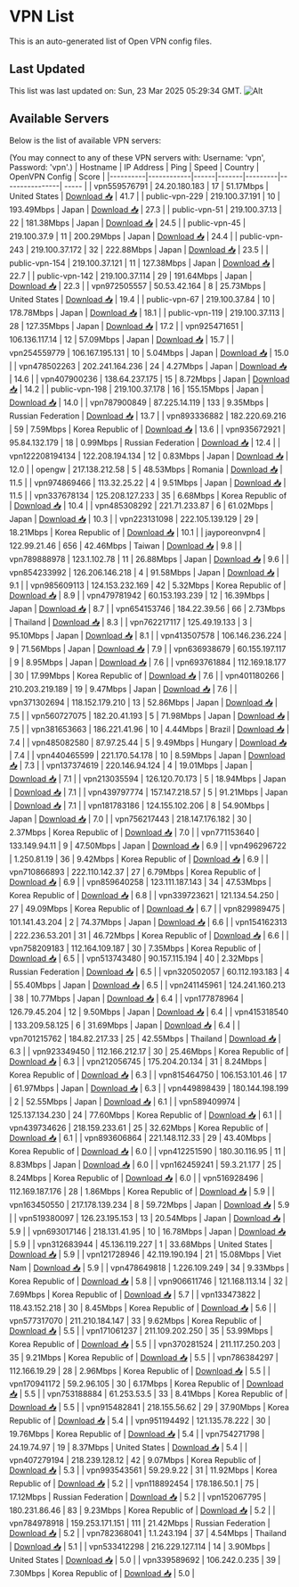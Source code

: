 # VPN List

This is an auto-generated list of Open VPN config files.

## Last Updated

This list was last updated on: Sun, 23 Mar 2025 05:29:34 GMT.
![Alt](https://repobeats.axiom.co/api/embed/186b98318ef1479477931607c1ad7d823f12451f.svg "Repobeats analytics image")

## Available Servers

Below is the list of available VPN servers:

(You may connect to any of these VPN servers with: Username: 'vpn', Password: 'vpn'.)
| Hostname | IP Address | Ping | Speed | Country | OpenVPN Config | Score |
|----------|------------|------|-------|---------|----------------| ----- |
| vpn559576791 | 24.20.180.183 | 17 | 51.17Mbps | United States | [Download 📥](./configs/server_0_US.ovpn) | 41.7 |
| public-vpn-229 | 219.100.37.191 | 10 | 193.49Mbps | Japan | [Download 📥](./configs/server_1_JP.ovpn) | 27.3 |
| public-vpn-51 | 219.100.37.13 | 22 | 181.38Mbps | Japan | [Download 📥](./configs/server_2_JP.ovpn) | 24.5 |
| public-vpn-45 | 219.100.37.9 | 11 | 200.29Mbps | Japan | [Download 📥](./configs/server_3_JP.ovpn) | 24.4 |
| public-vpn-243 | 219.100.37.172 | 32 | 222.88Mbps | Japan | [Download 📥](./configs/server_4_JP.ovpn) | 23.5 |
| public-vpn-154 | 219.100.37.121 | 11 | 127.38Mbps | Japan | [Download 📥](./configs/server_5_JP.ovpn) | 22.7 |
| public-vpn-142 | 219.100.37.114 | 29 | 191.64Mbps | Japan | [Download 📥](./configs/server_6_JP.ovpn) | 22.3 |
| vpn972505557 | 50.53.42.164 | 8 | 25.73Mbps | United States | [Download 📥](./configs/server_7_US.ovpn) | 19.4 |
| public-vpn-67 | 219.100.37.84 | 10 | 178.78Mbps | Japan | [Download 📥](./configs/server_8_JP.ovpn) | 18.1 |
| public-vpn-119 | 219.100.37.113 | 28 | 127.35Mbps | Japan | [Download 📥](./configs/server_9_JP.ovpn) | 17.2 |
| vpn925471651 | 106.136.117.14 | 12 | 57.09Mbps | Japan | [Download 📥](./configs/server_10_JP.ovpn) | 15.7 |
| vpn254559779 | 106.167.195.131 | 10 | 5.04Mbps | Japan | [Download 📥](./configs/server_11_JP.ovpn) | 15.0 |
| vpn478502263 | 202.241.164.236 | 24 | 4.27Mbps | Japan | [Download 📥](./configs/server_12_JP.ovpn) | 14.6 |
| vpn407900236 | 138.64.237.175 | 15 | 8.72Mbps | Japan | [Download 📥](./configs/server_13_JP.ovpn) | 14.2 |
| public-vpn-198 | 219.100.37.178 | 16 | 155.15Mbps | Japan | [Download 📥](./configs/server_14_JP.ovpn) | 14.0 |
| vpn787900849 | 87.225.14.119 | 133 | 9.35Mbps | Russian Federation | [Download 📥](./configs/server_15_RU.ovpn) | 13.7 |
| vpn893336882 | 182.220.69.216 | 59 | 7.59Mbps | Korea Republic of | [Download 📥](./configs/server_16_KR.ovpn) | 13.6 |
| vpn935672921 | 95.84.132.179 | 18 | 0.99Mbps | Russian Federation | [Download 📥](./configs/server_17_RU.ovpn) | 12.4 |
| vpn122208194134 | 122.208.194.134 | 12 | 0.83Mbps | Japan | [Download 📥](./configs/server_18_JP.ovpn) | 12.0 |
| opengw | 217.138.212.58 | 5 | 48.53Mbps | Romania | [Download 📥](./configs/server_19_RO.ovpn) | 11.5 |
| vpn974869466 | 113.32.25.22 | 4 | 9.51Mbps | Japan | [Download 📥](./configs/server_20_JP.ovpn) | 11.5 |
| vpn337678134 | 125.208.127.233 | 35 | 6.68Mbps | Korea Republic of | [Download 📥](./configs/server_21_KR.ovpn) | 10.4 |
| vpn485308292 | 221.71.233.87 | 6 | 61.02Mbps | Japan | [Download 📥](./configs/server_22_JP.ovpn) | 10.3 |
| vpn223131098 | 222.105.139.129 | 29 | 18.21Mbps | Korea Republic of | [Download 📥](./configs/server_23_KR.ovpn) | 10.1 |
| jayporeonvpn4 | 122.99.21.46 | 656 | 42.46Mbps | Taiwan | [Download 📥](./configs/server_24_TW.ovpn) | 9.8 |
| vpn789888978 | 123.1.102.78 | 11 | 26.88Mbps | Japan | [Download 📥](./configs/server_25_JP.ovpn) | 9.6 |
| vpn854233992 | 126.206.146.218 | 4 | 91.58Mbps | Japan | [Download 📥](./configs/server_26_JP.ovpn) | 9.1 |
| vpn985609113 | 124.153.232.169 | 42 | 5.32Mbps | Korea Republic of | [Download 📥](./configs/server_27_KR.ovpn) | 8.9 |
| vpn479781942 | 60.153.193.239 | 12 | 16.39Mbps | Japan | [Download 📥](./configs/server_28_JP.ovpn) | 8.7 |
| vpn654153746 | 184.22.39.56 | 66 | 2.73Mbps | Thailand | [Download 📥](./configs/server_29_TH.ovpn) | 8.3 |
| vpn762217117 | 125.49.19.133 | 3 | 95.10Mbps | Japan | [Download 📥](./configs/server_30_JP.ovpn) | 8.1 |
| vpn413507578 | 106.146.236.224 | 9 | 71.56Mbps | Japan | [Download 📥](./configs/server_31_JP.ovpn) | 7.9 |
| vpn636938679 | 60.155.197.117 | 9 | 8.95Mbps | Japan | [Download 📥](./configs/server_32_JP.ovpn) | 7.6 |
| vpn693761884 | 112.169.18.177 | 30 | 17.99Mbps | Korea Republic of | [Download 📥](./configs/server_33_KR.ovpn) | 7.6 |
| vpn401180266 | 210.203.219.189 | 19 | 9.47Mbps | Japan | [Download 📥](./configs/server_34_JP.ovpn) | 7.6 |
| vpn371302694 | 118.152.179.210 | 13 | 52.86Mbps | Japan | [Download 📥](./configs/server_35_JP.ovpn) | 7.5 |
| vpn560727075 | 182.20.41.193 | 5 | 71.98Mbps | Japan | [Download 📥](./configs/server_36_JP.ovpn) | 7.5 |
| vpn381653663 | 186.221.41.96 | 10 | 4.44Mbps | Brazil | [Download 📥](./configs/server_37_BR.ovpn) | 7.4 |
| vpn485082580 | 87.97.25.44 | 5 | 9.49Mbps | Hungary | [Download 📥](./configs/server_38_HU.ovpn) | 7.4 |
| vpn440465599 | 221.170.54.178 | 10 | 8.59Mbps | Japan | [Download 📥](./configs/server_39_JP.ovpn) | 7.3 |
| vpn137374619 | 220.146.94.124 | 4 | 19.01Mbps | Japan | [Download 📥](./configs/server_40_JP.ovpn) | 7.1 |
| vpn213035594 | 126.120.70.173 | 5 | 18.94Mbps | Japan | [Download 📥](./configs/server_41_JP.ovpn) | 7.1 |
| vpn439797774 | 157.147.218.57 | 5 | 91.21Mbps | Japan | [Download 📥](./configs/server_42_JP.ovpn) | 7.1 |
| vpn181783186 | 124.155.102.206 | 8 | 54.90Mbps | Japan | [Download 📥](./configs/server_43_JP.ovpn) | 7.0 |
| vpn756217443 | 218.147.176.182 | 30 | 2.37Mbps | Korea Republic of | [Download 📥](./configs/server_44_KR.ovpn) | 7.0 |
| vpn771153640 | 133.149.94.11 | 9 | 47.50Mbps | Japan | [Download 📥](./configs/server_45_JP.ovpn) | 6.9 |
| vpn496296722 | 1.250.81.19 | 36 | 9.42Mbps | Korea Republic of | [Download 📥](./configs/server_46_KR.ovpn) | 6.9 |
| vpn710866893 | 222.110.142.37 | 27 | 6.79Mbps | Korea Republic of | [Download 📥](./configs/server_47_KR.ovpn) | 6.9 |
| vpn859640258 | 123.111.187.143 | 34 | 47.53Mbps | Korea Republic of | [Download 📥](./configs/server_48_KR.ovpn) | 6.8 |
| vpn339723621 | 121.134.54.250 | 27 | 49.09Mbps | Korea Republic of | [Download 📥](./configs/server_49_KR.ovpn) | 6.7 |
| vpn829989475 | 101.141.43.204 | 2 | 74.37Mbps | Japan | [Download 📥](./configs/server_50_JP.ovpn) | 6.6 |
| vpn154162313 | 222.236.53.201 | 31 | 46.72Mbps | Korea Republic of | [Download 📥](./configs/server_51_KR.ovpn) | 6.6 |
| vpn758209183 | 112.164.109.187 | 30 | 7.35Mbps | Korea Republic of | [Download 📥](./configs/server_52_KR.ovpn) | 6.5 |
| vpn513743480 | 90.157.115.194 | 40 | 2.32Mbps | Russian Federation | [Download 📥](./configs/server_53_RU.ovpn) | 6.5 |
| vpn320502057 | 60.112.193.183 | 4 | 55.40Mbps | Japan | [Download 📥](./configs/server_54_JP.ovpn) | 6.5 |
| vpn241145961 | 124.241.160.213 | 38 | 10.77Mbps | Japan | [Download 📥](./configs/server_55_JP.ovpn) | 6.4 |
| vpn177878964 | 126.79.45.204 | 12 | 9.50Mbps | Japan | [Download 📥](./configs/server_56_JP.ovpn) | 6.4 |
| vpn415318540 | 133.209.58.125 | 6 | 31.69Mbps | Japan | [Download 📥](./configs/server_57_JP.ovpn) | 6.4 |
| vpn701215762 | 184.82.217.33 | 25 | 42.55Mbps | Thailand | [Download 📥](./configs/server_58_TH.ovpn) | 6.3 |
| vpn923349450 | 112.166.212.17 | 30 | 25.46Mbps | Korea Republic of | [Download 📥](./configs/server_59_KR.ovpn) | 6.3 |
| vpn212056745 | 175.204.20.134 | 31 | 8.24Mbps | Korea Republic of | [Download 📥](./configs/server_60_KR.ovpn) | 6.3 |
| vpn815464750 | 106.153.101.46 | 17 | 61.97Mbps | Japan | [Download 📥](./configs/server_61_JP.ovpn) | 6.3 |
| vpn449898439 | 180.144.198.199 | 2 | 52.55Mbps | Japan | [Download 📥](./configs/server_62_JP.ovpn) | 6.1 |
| vpn589409974 | 125.137.134.230 | 24 | 77.60Mbps | Korea Republic of | [Download 📥](./configs/server_63_KR.ovpn) | 6.1 |
| vpn439734626 | 218.159.233.61 | 25 | 32.62Mbps | Korea Republic of | [Download 📥](./configs/server_64_KR.ovpn) | 6.1 |
| vpn893606864 | 221.148.112.33 | 29 | 43.40Mbps | Korea Republic of | [Download 📥](./configs/server_65_KR.ovpn) | 6.0 |
| vpn412251590 | 180.30.116.95 | 11 | 8.83Mbps | Japan | [Download 📥](./configs/server_66_JP.ovpn) | 6.0 |
| vpn162459241 | 59.3.21.177 | 25 | 8.24Mbps | Korea Republic of | [Download 📥](./configs/server_67_KR.ovpn) | 6.0 |
| vpn516928496 | 112.169.187.176 | 28 | 1.86Mbps | Korea Republic of | [Download 📥](./configs/server_68_KR.ovpn) | 5.9 |
| vpn163450550 | 217.178.139.234 | 8 | 59.72Mbps | Japan | [Download 📥](./configs/server_69_JP.ovpn) | 5.9 |
| vpn519380097 | 126.23.195.153 | 13 | 20.54Mbps | Japan | [Download 📥](./configs/server_70_JP.ovpn) | 5.9 |
| vpn693017146 | 218.131.41.95 | 10 | 16.78Mbps | Japan | [Download 📥](./configs/server_71_JP.ovpn) | 5.9 |
| vpn312683944 | 45.136.119.227 | 1 | 33.68Mbps | United States | [Download 📥](./configs/server_72_US.ovpn) | 5.9 |
| vpn121728946 | 42.119.190.194 | 21 | 15.08Mbps | Viet Nam | [Download 📥](./configs/server_73_VN.ovpn) | 5.9 |
| vpn478649818 | 1.226.109.249 | 34 | 9.33Mbps | Korea Republic of | [Download 📥](./configs/server_74_KR.ovpn) | 5.8 |
| vpn906611746 | 121.168.113.14 | 32 | 7.69Mbps | Korea Republic of | [Download 📥](./configs/server_75_KR.ovpn) | 5.7 |
| vpn133473822 | 118.43.152.218 | 30 | 8.45Mbps | Korea Republic of | [Download 📥](./configs/server_76_KR.ovpn) | 5.6 |
| vpn577317070 | 211.210.184.147 | 33 | 9.62Mbps | Korea Republic of | [Download 📥](./configs/server_77_KR.ovpn) | 5.5 |
| vpn171061237 | 211.109.202.250 | 35 | 53.99Mbps | Korea Republic of | [Download 📥](./configs/server_78_KR.ovpn) | 5.5 |
| vpn370281524 | 211.117.250.203 | 35 | 9.21Mbps | Korea Republic of | [Download 📥](./configs/server_79_KR.ovpn) | 5.5 |
| vpn786384297 | 112.166.19.29 | 28 | 2.96Mbps | Korea Republic of | [Download 📥](./configs/server_80_KR.ovpn) | 5.5 |
| vpn170941172 | 59.2.96.105 | 30 | 6.17Mbps | Korea Republic of | [Download 📥](./configs/server_81_KR.ovpn) | 5.5 |
| vpn753188884 | 61.253.53.5 | 33 | 8.41Mbps | Korea Republic of | [Download 📥](./configs/server_82_KR.ovpn) | 5.5 |
| vpn915482841 | 218.155.56.62 | 29 | 37.90Mbps | Korea Republic of | [Download 📥](./configs/server_83_KR.ovpn) | 5.4 |
| vpn951194492 | 121.135.78.222 | 30 | 19.76Mbps | Korea Republic of | [Download 📥](./configs/server_84_KR.ovpn) | 5.4 |
| vpn754271798 | 24.19.74.97 | 19 | 8.37Mbps | United States | [Download 📥](./configs/server_85_US.ovpn) | 5.4 |
| vpn407279194 | 218.239.128.12 | 42 | 9.07Mbps | Korea Republic of | [Download 📥](./configs/server_86_KR.ovpn) | 5.3 |
| vpn993543561 | 59.29.9.22 | 31 | 11.92Mbps | Korea Republic of | [Download 📥](./configs/server_87_KR.ovpn) | 5.2 |
| vpn118892454 | 178.186.50.1 | 75 | 17.12Mbps | Russian Federation | [Download 📥](./configs/server_88_RU.ovpn) | 5.2 |
| vpn152067795 | 180.231.86.46 | 83 | 9.23Mbps | Korea Republic of | [Download 📥](./configs/server_89_KR.ovpn) | 5.2 |
| vpn784978918 | 159.253.171.151 | 111 | 21.42Mbps | Russian Federation | [Download 📥](./configs/server_90_RU.ovpn) | 5.2 |
| vpn782368041 | 1.1.243.194 | 37 | 4.54Mbps | Thailand | [Download 📥](./configs/server_91_TH.ovpn) | 5.1 |
| vpn533412298 | 216.229.127.114 | 14 | 3.90Mbps | United States | [Download 📥](./configs/server_92_US.ovpn) | 5.0 |
| vpn339589692 | 106.242.0.235 | 39 | 7.30Mbps | Korea Republic of | [Download 📥](./configs/server_93_KR.ovpn) | 5.0 |
